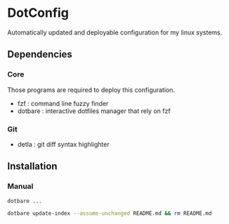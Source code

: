 # DotConfig

Automatically updated and deployable configuration for my linux systems.

## Dependencies

### Core

Those programs are required to deploy this configuration.

- fzf     : command line fuzzy finder
- dotbare : interactive dotfiles manager that rely on fzf

### Git

- detla : git diff syntax highlighter

## Installation

### Manual

```sh
dotbare ...

dotbare update-index --assume-unchanged README.md && rm README.md
```
